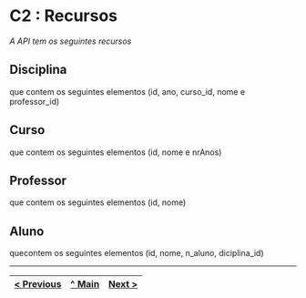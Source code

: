 # C2 : Recursos

_A API tem os seguintes recursos_

## Disciplina
que contem os seguintes elementos (id, ano, curso_id, nome e professor_id)

## Curso
que contem os seguintes elementos (id, nome e nrAnos)

## Professor
que contem os seguintes elementos (id, nome)

## Aluno
quecontem os seguintes elementos (id, nome, n_aluno, diciplina_id)



---
[< Previous](c1.md) | [^ Main](../../../) | [Next >](c3.md)
:--- | :---: | ---: 
